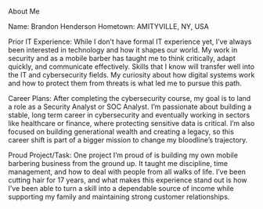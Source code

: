 About Me

Name: Brandon Henderson
Hometown: AMITYVILLE, NY, USA

Prior IT Experience:
While I don’t have formal IT experience yet, I’ve always been interested in technology and how it shapes our world. My work in security and as a mobile barber has taught me to think critically, adapt quickly, and communicate effectively. Skills that I know will transfer well into the IT and cybersecurity fields. My curiosity about how digital systems work and how to protect them from threats is what led me to pursue this path.

Career Plans:
After completing the cybersecurity course, my goal is to land a role as a Security Analyst or SOC Analyst. I’m passionate about building a stable, long term career in cybersecurity and eventually working in sectors like healthcare or finance, where protecting sensitive data is critical. I’m also focused on building generational wealth and creating a legacy, so this career shift is part of a bigger mission to change my bloodline’s trajectory.

Proud Project/Task:
One project I’m proud of is building my own mobile barbering business from the ground up. It taught me discipline, time management, and how to deal with people from all walks of life. I’ve been cutting hair for 17 years, and what makes this experience stand out is how I’ve been able to turn a skill into a dependable source of income while supporting my family and maintaining strong customer relationships.
